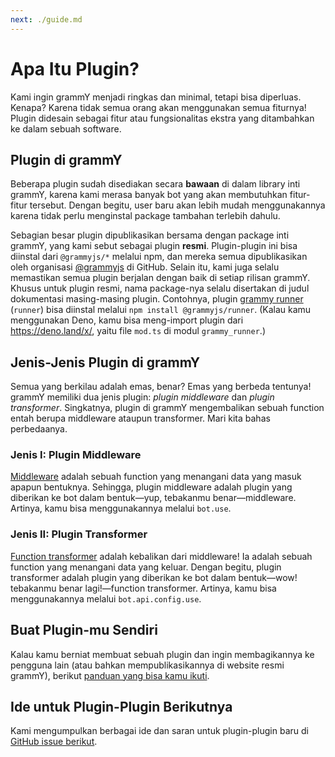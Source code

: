 ```yaml
---
next: ./guide.md
---
```


# Apa Itu Plugin?

Kami ingin grammY menjadi ringkas dan minimal, tetapi bisa diperluas.
Kenapa?
Karena tidak semua orang akan menggunakan semua fiturnya!
Plugin didesain sebagai fitur atau fungsionalitas ekstra yang ditambahkan ke dalam sebuah software.

## Plugin di grammY

Beberapa plugin sudah disediakan secara **bawaan** di dalam library inti grammY, karena kami merasa banyak bot yang akan membutuhkan fitur-fitur tersebut.
Dengan begitu, user baru akan lebih mudah menggunakannya karena tidak perlu menginstal package tambahan terlebih dahulu.

Sebagian besar plugin dipublikasikan bersama dengan package inti grammY, yang kami sebut sebagai plugin **resmi**.
Plugin-plugin ini bisa diinstal dari `@grammyjs/*` melalui npm, dan mereka semua dipublikasikan oleh organisasi [@grammyjs](https://github.com/grammyjs) di GitHub.
Selain itu, kami juga selalu memastikan semua plugin berjalan dengan baik di setiap rilisan grammY.
Khusus untuk plugin resmi, nama package-nya selalu disertakan di judul dokumentasi masing-masing plugin. Contohnya, plugin [grammy runner](./runner.md) (`runner`) bisa diinstal melalui `npm install @grammyjs/runner`.
(Kalau kamu menggunakan Deno, kamu bisa meng-import plugin dari <https://deno.land/x/>, yaitu file `mod.ts` di modul `grammy_runner`.)

## Jenis-Jenis Plugin di grammY

Semua yang berkilau adalah emas, benar?
Emas yang berbeda tentunya!
grammY memiliki dua jenis plugin: _plugin middleware_ dan _plugin transformer_.
Singkatnya, plugin di grammY mengembalikan sebuah function entah berupa middleware ataupun transformer.
Mari kita bahas perbedaanya.

### Jenis I: Plugin Middleware

[Middleware](../guide/middleware.md) adalah sebuah function yang menangani data yang masuk apapun bentuknya.
Sehingga, plugin middleware adalah plugin yang diberikan ke bot dalam bentuk—yup, tebakanmu benar—middleware.
Artinya, kamu bisa menggunakannya melalui `bot.use`.

### Jenis II: Plugin Transformer

[Function transformer](../advanced/transformers.md) adalah kebalikan dari middleware!
Ia adalah sebuah function yang menangani data yang keluar.
Dengan begitu, plugin transformer adalah plugin yang diberikan ke bot dalam bentuk—wow! tebakanmu benar lagi!—function transformer.
Artinya, kamu bisa menggunakannya melalui `bot.api.config.use`.

## Buat Plugin-mu Sendiri

Kalau kamu berniat membuat sebuah plugin dan ingin membagikannya ke pengguna lain (atau bahkan mempublikasikannya di website resmi grammY), berikut [panduan yang bisa kamu ikuti](./guide.md).

## Ide untuk Plugin-Plugin Berikutnya

Kami mengumpulkan berbagai ide dan saran untuk plugin-plugin baru di [GitHub issue berikut](https://github.com/grammyjs/grammY/issues/110).
